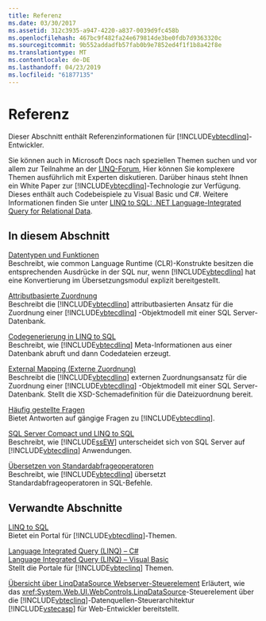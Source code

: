 ```yaml
---
title: Referenz
ms.date: 03/30/2017
ms.assetid: 312c3935-a947-4220-a837-0039d9fc458b
ms.openlocfilehash: 467bc9f482fa24e679814de3be0fdb7d9363320c
ms.sourcegitcommit: 9b552addadfb57fab0b9e7852ed4f1f1b8a42f8e
ms.translationtype: MT
ms.contentlocale: de-DE
ms.lasthandoff: 04/23/2019
ms.locfileid: "61877135"
---
```

# <a name="reference"></a>Referenz
Dieser Abschnitt enthält Referenzinformationen für [!INCLUDE[vbtecdlinq](../../../../../../includes/vbtecdlinq-md.md)]-Entwickler.  
  
 Sie können auch in Microsoft Docs nach speziellen Themen suchen und vor allem zur Teilnahme an der [LINQ-Forum](https://go.microsoft.com/fwlink/?LinkId=76488), Hier können Sie komplexere Themen ausführlich mit Experten diskutieren. Darüber hinaus steht Ihnen ein White Paper zur [!INCLUDE[vbtecdlinq](../../../../../../includes/vbtecdlinq-md.md)]-Technologie zur Verfügung. Dieses enthält auch Codebeispiele zu Visual Basic und C#. Weitere Informationen finden Sie unter [LINQ to SQL: .NET Language-Integrated Query for Relational Data](https://go.microsoft.com/fwlink/?LinkId=93205).  
  
## <a name="in-this-section"></a>In diesem Abschnitt  
 [Datentypen und Funktionen](../../../../../../docs/framework/data/adonet/sql/linq/data-types-and-functions.md)  
 Beschreibt, wie common Language Runtime (CLR)-Konstrukte besitzen die entsprechenden Ausdrücke in der SQL nur, wenn [!INCLUDE[vbtecdlinq](../../../../../../includes/vbtecdlinq-md.md)] hat eine Konvertierung im Übersetzungsmodul explizit bereitgestellt.  
  
 [Attributbasierte Zuordnung](../../../../../../docs/framework/data/adonet/sql/linq/attribute-based-mapping.md)  
 Beschreibt die [!INCLUDE[vbtecdlinq](../../../../../../includes/vbtecdlinq-md.md)] attributbasierten Ansatz für die Zuordnung einer [!INCLUDE[vbtecdlinq](../../../../../../includes/vbtecdlinq-md.md)] -Objektmodell mit einer SQL Server-Datenbank.  
  
 [Codegenerierung in LINQ to SQL](../../../../../../docs/framework/data/adonet/sql/linq/code-generation-in-linq-to-sql.md)  
 Beschreibt, wie [!INCLUDE[vbtecdlinq](../../../../../../includes/vbtecdlinq-md.md)] Meta-Informationen aus einer Datenbank abruft und dann Codedateien erzeugt.  
  
 [External Mapping (Externe Zuordnung)](../../../../../../docs/framework/data/adonet/sql/linq/external-mapping.md)  
 Beschreibt die [!INCLUDE[vbtecdlinq](../../../../../../includes/vbtecdlinq-md.md)] externen Zuordnungsansatz für die Zuordnung einer [!INCLUDE[vbtecdlinq](../../../../../../includes/vbtecdlinq-md.md)] -Objektmodell mit einer SQL Server-Datenbank. Stellt die XSD-Schemadefinition für die Dateizuordnung bereit.  
  
 [Häufig gestellte Fragen](../../../../../../docs/framework/data/adonet/sql/linq/frequently-asked-questions.md)  
 Bietet Antworten auf gängige Fragen zu [!INCLUDE[vbtecdlinq](../../../../../../includes/vbtecdlinq-md.md)].  
  
 [SQL Server Compact und LINQ to SQL](../../../../../../docs/framework/data/adonet/sql/linq/sql-server-compact-and-linq-to-sql.md)  
 Beschreibt, wie [!INCLUDE[ssEW](../../../../../../includes/ssew-md.md)] unterscheidet sich von SQL Server auf [!INCLUDE[vbtecdlinq](../../../../../../includes/vbtecdlinq-md.md)] Anwendungen.  
  
 [Übersetzen von Standardabfrageoperatoren](../../../../../../docs/framework/data/adonet/sql/linq/standard-query-operator-translation.md)  
 Beschreibt, wie [!INCLUDE[vbtecdlinq](../../../../../../includes/vbtecdlinq-md.md)] übersetzt Standardabfrageoperatoren in SQL-Befehle.  
  
## <a name="related-sections"></a>Verwandte Abschnitte  
 [LINQ to SQL](../../../../../../docs/framework/data/adonet/sql/linq/index.md)  
 Bietet ein Portal für [!INCLUDE[vbtecdlinq](../../../../../../includes/vbtecdlinq-md.md)]-Themen.  
  
 [Language Integrated Query (LINQ) – C#](../../../../../csharp/programming-guide/concepts/linq/index.md)  
 [Language Integrated Query (LINQ) – Visual Basic](../../../../../visual-basic/programming-guide/concepts/linq/index.md)  
 Stellt die Portale für [!INCLUDE[vbteclinq](../../../../../../includes/vbteclinq-md.md)] Themen.  
  
 [Übersicht über LinqDataSource Webserver-Steuerelement](https://docs.microsoft.com/previous-versions/aspnet/bb547113(v=vs.100))  
 Erläutert, wie das <xref:System.Web.UI.WebControls.LinqDataSource>-Steuerelement über die [!INCLUDE[vbteclinq](../../../../../../includes/vbteclinq-md.md)]-Datenquellen-Steuerarchitektur [!INCLUDE[vstecasp](../../../../../../includes/vstecasp-md.md)] für Web-Entwickler bereitstellt.
